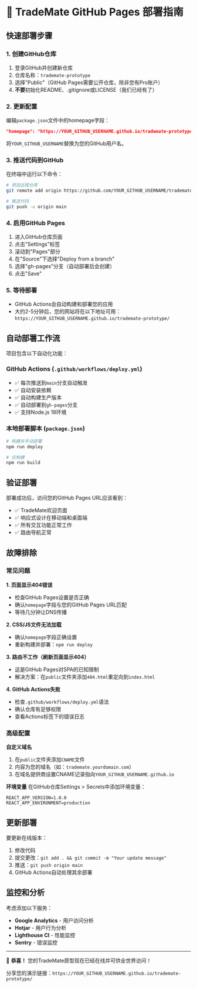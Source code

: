 # 🚀 TradeMate GitHub Pages 部署指南

## 快速部署步骤

### 1. 创建GitHub仓库
1. 登录GitHub并创建新仓库
2. 仓库名称：`trademate-prototype`
3. 选择"Public"（GitHub Pages需要公开仓库，除非您有Pro账户）
4. **不要**初始化README、.gitignore或LICENSE（我们已经有了）

### 2. 更新配置
编辑`package.json`文件中的homepage字段：
```json
"homepage": "https://YOUR_GITHUB_USERNAME.github.io/trademate-prototype"
```
将`YOUR_GITHUB_USERNAME`替换为您的GitHub用户名。

### 3. 推送代码到GitHub
在终端中运行以下命令：
```bash
# 添加远程仓库
git remote add origin https://github.com/YOUR_GITHUB_USERNAME/trademate-prototype.git

# 推送代码
git push -u origin main
```

### 4. 启用GitHub Pages
1. 进入GitHub仓库页面
2. 点击"Settings"标签
3. 滚动到"Pages"部分
4. 在"Source"下选择"Deploy from a branch"
5. 选择"gh-pages"分支（自动部署后会创建）
6. 点击"Save"

### 5. 等待部署
- GitHub Actions会自动构建和部署您的应用
- 大约2-5分钟后，您的网站将在以下地址可用：
  `https://YOUR_GITHUB_USERNAME.github.io/trademate-prototype/`

## 自动部署工作流

项目包含以下自动化功能：

### GitHub Actions (`.github/workflows/deploy.yml`)
- ✅ 每次推送到`main`分支自动触发
- ✅ 自动安装依赖
- ✅ 自动构建生产版本
- ✅ 自动部署到`gh-pages`分支
- ✅ 支持Node.js 18环境

### 本地部署脚本 (`package.json`)
```bash
# 构建并手动部署
npm run deploy

# 仅构建
npm run build
```

## 验证部署

部署成功后，访问您的GitHub Pages URL应该看到：
- ✅ TradeMate欢迎页面
- ✅ 响应式设计在移动端和桌面端
- ✅ 所有交互功能正常工作
- ✅ 路由导航正常

## 故障排除

### 常见问题

**1. 页面显示404错误**
- 检查GitHub Pages设置是否正确
- 确认`homepage`字段与您的GitHub Pages URL匹配
- 等待几分钟让DNS传播

**2. CSS/JS文件无法加载**
- 确认`homepage`字段正确设置
- 重新构建并部署：`npm run deploy`

**3. 路由不工作（刷新页面显示404）**
- 这是GitHub Pages对SPA的已知限制
- 解决方案：在`public`文件夹添加`404.html`重定向到`index.html`

**4. GitHub Actions失败**
- 检查`.github/workflows/deploy.yml`语法
- 确认仓库有足够权限
- 查看Actions标签下的错误日志

### 高级配置

**自定义域名**
1. 在`public`文件夹添加`CNAME`文件
2. 内容为您的域名（如：`trademate.yourdomain.com`）
3. 在域名提供商设置CNAME记录指向`YOUR_GITHUB_USERNAME.github.io`

**环境变量**
在GitHub仓库Settings > Secrets中添加环境变量：
```
REACT_APP_VERSION=1.0.0
REACT_APP_ENVIRONMENT=production
```

## 更新部署

要更新在线版本：
1. 修改代码
2. 提交更改：`git add . && git commit -m "Your update message"`
3. 推送：`git push origin main`
4. GitHub Actions自动处理其余部署

## 监控和分析

考虑添加以下服务：
- **Google Analytics** - 用户访问分析
- **Hotjar** - 用户行为分析  
- **Lighthouse CI** - 性能监控
- **Sentry** - 错误监控

---

🎉 **恭喜！** 您的TradeMate原型现在已经在线并可供全世界访问！

分享您的演示链接：`https://YOUR_GITHUB_USERNAME.github.io/trademate-prototype/`
